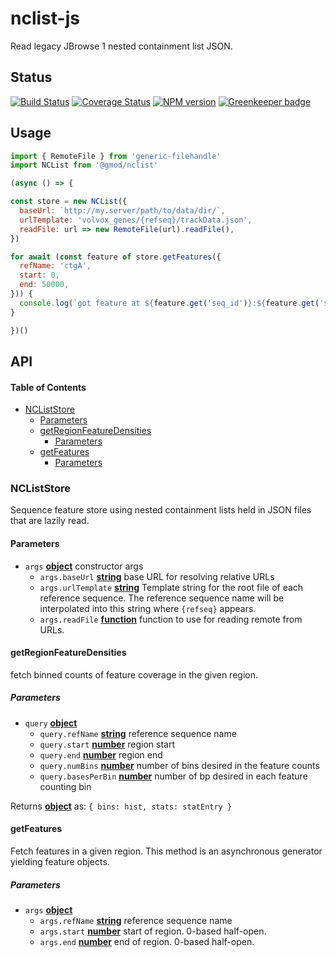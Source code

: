 # nclist-js

Read legacy JBrowse 1 nested containment list JSON.

## Status

[![Build Status](https://img.shields.io/travis/com/GMOD/nclist-js/master.svg?logo=travis&style=flat-square)](https://travis-ci.com/GMOD/nclist-js)
[![Coverage Status](https://img.shields.io/codecov/c/github/GMOD/nclist-js/master.svg?style=flat-square)](https://codecov.io/gh/GMOD/nclist-js/branch/master)
[![NPM version](https://img.shields.io/npm/v/@gmod/nclist.svg?logo=npm&style=flat-square)](https://npmjs.org/package/@gmod/nclist)
[![Greenkeeper badge](https://badges.greenkeeper.io/GMOD/nclist-js.svg)](https://greenkeeper.io/)

## Usage

```javascript
import { RemoteFile } from 'generic-filehandle'
import NCList from '@gmod/nclist'

(async () => {

const store = new NCList({
  baseUrl: `http://my.server/path/to/data/dir/`,
  urlTemplate: 'volvox_genes/{refseq}/trackData.json',
  readFile: url => new RemoteFile(url).readFile(),
})

for await (const feature of store.getFeatures({
  refName: 'ctgA',
  start: 0,
  end: 50000,
})) {
  console.log(`got feature at ${feature.get('seq_id')}:${feature.get('start')}-${feature.get('end')}`)
}

})()
```

## API

<!-- Generated by documentation.js. Update this documentation by updating the source code. -->

#### Table of Contents

-   [NCListStore](#ncliststore)
    -   [Parameters](#parameters)
    -   [getRegionFeatureDensities](#getregionfeaturedensities)
        -   [Parameters](#parameters-1)
    -   [getFeatures](#getfeatures)
        -   [Parameters](#parameters-2)

### NCListStore

Sequence feature store using nested containment
lists held in JSON files that are lazily read.

#### Parameters

-   `args` **[object](https://developer.mozilla.org/docs/Web/JavaScript/Reference/Global_Objects/Object)** constructor args
    -   `args.baseUrl` **[string](https://developer.mozilla.org/docs/Web/JavaScript/Reference/Global_Objects/String)** base URL for resolving relative URLs
    -   `args.urlTemplate` **[string](https://developer.mozilla.org/docs/Web/JavaScript/Reference/Global_Objects/String)** Template string for
         the root file of each reference sequence. The reference sequence
         name will be interpolated into this string where `{refseq}` appears.
    -   `args.readFile` **[function](https://developer.mozilla.org/docs/Web/JavaScript/Reference/Statements/function)** function to use for reading remote from URLs.

#### getRegionFeatureDensities

fetch binned counts of feature coverage in the given region.

##### Parameters

-   `query` **[object](https://developer.mozilla.org/docs/Web/JavaScript/Reference/Global_Objects/Object)** 
    -   `query.refName` **[string](https://developer.mozilla.org/docs/Web/JavaScript/Reference/Global_Objects/String)** reference sequence name
    -   `query.start` **[number](https://developer.mozilla.org/docs/Web/JavaScript/Reference/Global_Objects/Number)** region start
    -   `query.end` **[number](https://developer.mozilla.org/docs/Web/JavaScript/Reference/Global_Objects/Number)** region end
    -   `query.numBins` **[number](https://developer.mozilla.org/docs/Web/JavaScript/Reference/Global_Objects/Number)** number of bins desired in the feature counts
    -   `query.basesPerBin` **[number](https://developer.mozilla.org/docs/Web/JavaScript/Reference/Global_Objects/Number)** number of bp desired in each feature counting bin

Returns **[object](https://developer.mozilla.org/docs/Web/JavaScript/Reference/Global_Objects/Object)** as:
   `{ bins: hist, stats: statEntry }`

#### getFeatures

Fetch features in a given region. This method is an asynchronous generator
yielding feature objects.

##### Parameters

-   `args` **[object](https://developer.mozilla.org/docs/Web/JavaScript/Reference/Global_Objects/Object)** 
    -   `args.refName` **[string](https://developer.mozilla.org/docs/Web/JavaScript/Reference/Global_Objects/String)** reference sequence name
    -   `args.start` **[number](https://developer.mozilla.org/docs/Web/JavaScript/Reference/Global_Objects/Number)** start of region. 0-based half-open.
    -   `args.end` **[number](https://developer.mozilla.org/docs/Web/JavaScript/Reference/Global_Objects/Number)** end of region. 0-based half-open.

